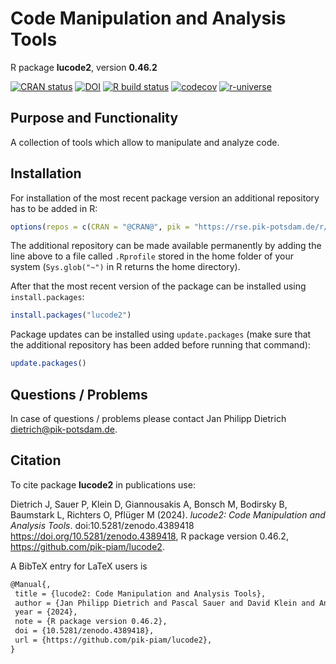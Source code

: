 # Code Manipulation and Analysis Tools

R package **lucode2**, version **0.46.2**

[![CRAN status](https://www.r-pkg.org/badges/version/lucode2)](https://cran.r-project.org/package=lucode2) [![DOI](https://zenodo.org/badge/DOI/10.5281/zenodo.4389418.svg)](https://doi.org/10.5281/zenodo.4389418) [![R build status](https://github.com/pik-piam/lucode2/workflows/check/badge.svg)](https://github.com/pik-piam/lucode2/actions) [![codecov](https://codecov.io/gh/pik-piam/lucode2/branch/master/graph/badge.svg)](https://app.codecov.io/gh/pik-piam/lucode2) [![r-universe](https://pik-piam.r-universe.dev/badges/lucode2)](https://pik-piam.r-universe.dev/builds)

## Purpose and Functionality

A collection of tools which allow to manipulate and analyze
    code.


## Installation

For installation of the most recent package version an additional repository has to be added in R:

```r
options(repos = c(CRAN = "@CRAN@", pik = "https://rse.pik-potsdam.de/r/packages"))
```
The additional repository can be made available permanently by adding the line above to a file called `.Rprofile` stored in the home folder of your system (`Sys.glob("~")` in R returns the home directory).

After that the most recent version of the package can be installed using `install.packages`:

```r 
install.packages("lucode2")
```

Package updates can be installed using `update.packages` (make sure that the additional repository has been added before running that command):

```r 
update.packages()
```

## Questions / Problems

In case of questions / problems please contact Jan Philipp Dietrich <dietrich@pik-potsdam.de>.

## Citation

To cite package **lucode2** in publications use:

Dietrich J, Sauer P, Klein D, Giannousakis A, Bonsch M, Bodirsky B, Baumstark L, Richters O, Pflüger M (2024). _lucode2: Code Manipulation and Analysis Tools_. doi:10.5281/zenodo.4389418 <https://doi.org/10.5281/zenodo.4389418>, R package version 0.46.2, <https://github.com/pik-piam/lucode2>.

A BibTeX entry for LaTeX users is

 ```latex
@Manual{,
  title = {lucode2: Code Manipulation and Analysis Tools},
  author = {Jan Philipp Dietrich and Pascal Sauer and David Klein and Anastasis Giannousakis and Markus Bonsch and Benjamin Leon Bodirsky and Lavinia Baumstark and Oliver Richters and Mika Pflüger},
  year = {2024},
  note = {R package version 0.46.2},
  doi = {10.5281/zenodo.4389418},
  url = {https://github.com/pik-piam/lucode2},
}
```
